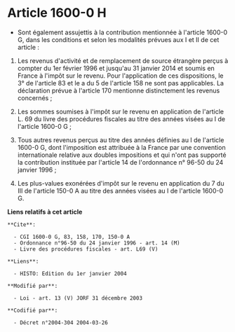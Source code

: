 # Article 1600-0 H

- Sont également assujettis à la contribution mentionnée à l'article 1600-0 G, dans les conditions et selon les modalités
prévues aux I et II de cet article :

1. Les revenus d'activité et de remplacement de source étrangère perçus à compter du 1er février 1996 et jusqu'au 31 janvier
2014 et soumis en France à l'impôt sur le revenu. Pour l'application de ces dispositions, le 3° de l'article 83 et le a du 5
de l'article 158 ne sont pas applicables. La déclaration prévue à l'article 170 mentionne distinctement les revenus
concernés ;

2. Les sommes soumises à l'impôt sur le revenu en application de l'article L. 69 du livre des procédures fiscales au titre
des années visées au I de l'article 1600-0 G ;

3. Tous autres revenus perçus au titre des années définies au I de l'article 1600-0 G, dont l'imposition est attribuée à la
France par une convention internationale relative aux doubles impositions et qui n'ont pas supporté la contribution instituée
par l'article 14 de l'ordonnance n° 96-50 du 24 janvier 1996 ;

4. Les plus-values exonérées d'impôt sur le revenu en application du 7 du III de l'article 150-0 A au titre des années visées
au I de l'article 1600-0 G.

**Liens relatifs à cet article**

	**Cite**:

	  - CGI 1600-0 G, 83, 158, 170, 150-0 A
	  - Ordonnance n°96-50 du 24 janvier 1996 - art. 14 (M)
	  - Livre des procédures fiscales - art. L69 (V)

	**Liens**:

	  - HISTO: Edition du 1er janvier 2004

	**Modifié par**:

	  - Loi - art. 13 (V) JORF 31 décembre 2003

	**Codifié par**:

	  - Décret n°2004-304 2004-03-26
